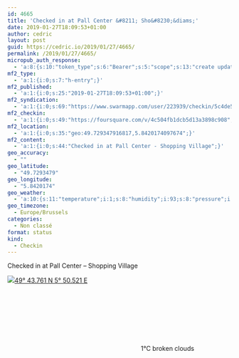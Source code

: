```yaml
---
id: 4665
title: 'Checked in at Pall Center &#8211; Sho&#8230;&diams;'
date: 2019-01-27T18:09:53+01:00
author: cedric
layout: post
guid: https://cedric.io/2019/01/27/4665/
permalink: /2019/01/27/4665/
micropub_auth_response:
  - 'a:8:{s:10:"token_type";s:6:"Bearer";s:5:"scope";s:13:"create update";s:2:"me";s:18:"https://cedric.io/";s:9:"issued_by";s:45:"https://cedric.io/wp-json/indieauth/1.0/token";s:9:"client_id";s:27:"https://ownyourswarm.p3k.io";s:9:"issued_at";i:1542614471;s:4:"user";i:1;s:13:"last_accessed";i:1548619520;}'
mf2_type:
  - 'a:1:{i:0;s:7:"h-entry";}'
mf2_published:
  - 'a:1:{i:0;s:25:"2019-01-27T18:09:53+01:00";}'
mf2_syndication:
  - 'a:1:{i:0;s:69:"https://www.swarmapp.com/user/223939/checkin/5c4de5e1061b51002c9db127";}'
mf2_checkin:
  - 'a:1:{i:0;s:49:"https://foursquare.com/v/4c504fb1dcb5d13a3898c908";}'
mf2_location:
  - 'a:1:{i:0;s:35:"geo:49.729347916817,5.8420174097674";}'
mf2_content:
  - 'a:1:{i:0;s:44:"Checked in at Pall Center - Shopping Village";}'
geo_accuracy:
  - ""
geo_latitude:
  - "49.7293479"
geo_longitude:
  - "5.8420174"
geo_weather:
  - 'a:10:{s:11:"temperature";i:1;s:8:"humidity";i:93;s:8:"pressure";i:992;s:10:"cloudiness";i:75;s:4:"wind";a:2:{s:5:"speed";d:5.1;s:6:"degree";i:270;}s:7:"summary";s:13:"broken clouds";s:4:"icon";s:15:"wi-cloudy-gusts";s:10:"visibility";i:10000;s:7:"sunrise";s:25:"2019-01-27T08:16:06+01:00";s:6:"sunset";s:25:"2019-01-27T17:22:30+01:00";}'
geo_timezone:
  - Europe/Brussels
categories:
  - Non classé
format: status
kind:
  - Checkin
---
```

Checked in at Pall Center &#8211; Shopping Village

<p class="sloc-display">
  <img class="icon-location" aria-label="Location: " aria-hidden="true" src="https://cedric.io/wp-content/plugins/simple-location/location.svg" /><span class="p-location"><data class="p-latitude" value="49.729348"></data><data class="p-longitude" value="5.842017"></data><a href="https://www.openstreetmap.org/?mlat=49.7293479&mlon=5.8420174#map=13/49.7293479/5.8420174">49° 43.761 N 5° 50.521 E</a></span><br /><span aria-label="broken clouds" title="broken clouds" ><svg class="svg-icon svg-wi-cloudy-gusts" aria-hidden="true"><use xlink:href="https://cedric.io/wp-content/plugins/simple-location/weather-icons.svg#wi-cloudy-gusts"></use></svg></span><span class="p-temperature">1&deg;C</span>&nbsp;broken clouds
</p>